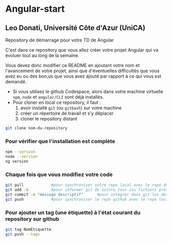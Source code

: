 # Angular-start
## Leo Donati, Université Côte d'Azur (UniCA)
Repository de démarrage pour votre TD de Angular

C'est dans ce repository que vous allez créer votre projet Angular qui va évoluer tout au long de la semaine.

Vous devez donc modifier ce README en ajoutant votre nom et l'avancement de votre projet, ainsi que d'éventuelles difficultés que vous avez eu ou des bon,us que vous avez ajouté par rapport à ce qui vous est demandé.

* Si vous utilisez le github Codespace, alors dans votre machine virtuelle `npm`, `node` et `angular/CLI` sont déjà installés.
* Pour cloner en local ce repository, il faut :
   1. avoir installé `git` (ou `gitbash`) sur votre machine
   1. créer un répertoire de travail et s'y déplacer
   1. cloner le repository distant
```bash
git clone nom-du-repository
```



### Pour vérifier que l'installation est complète

```bash 
npm --version
node --version
ng version
```

### Chaque fois que vous modifiez votre code 

```bash
git pull            #pour synchroniser votre repo local avec le repo de github 
git add -A          #pour informer git de suivre tous les fichiers présents dans le répertoire
git commit -m "message descriptif"      #pour intégrer dans git les dernières modifications faites     
git push            #pour synchroniser le repo github avec le repo local
```

### Pour ajouter un tag (une étiquette) à l'état courant du repository sur github

```bash
git tag NomEtiquette
git push --tags
```









